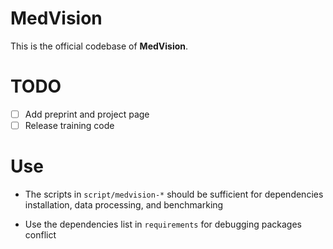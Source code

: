# MedVision

This is the official codebase of **MedVision**.

# TODO

- [ ] Add preprint and project page
- [ ] Release training code 

# Use

- The scripts in `script/medvision-*` should be sufficient for dependencies installation, data processing, and benchmarking

- Use the dependencies list in `requirements` for debugging packages conflict

  

